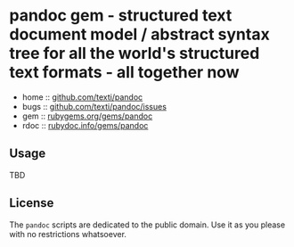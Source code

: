 # pandoc gem - structured text document model / abstract syntax tree for all the world's structured text formats - all together now

* home  :: [github.com/texti/pandoc](https://github.com/texti/pandoc)
* bugs  :: [github.com/texti/pandoc/issues](https://github.com/texti/pandoc/issues)
* gem   :: [rubygems.org/gems/pandoc](https://rubygems.org/gems/pandoc)
* rdoc  :: [rubydoc.info/gems/pandoc](http://rubydoc.info/gems/pandoc)


## Usage

TBD


## License

The `pandoc` scripts are dedicated to the public domain.
Use it as you please with no restrictions whatsoever.

